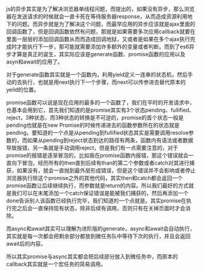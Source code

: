 js的异步其实是为了解决浏览器单线程问题，而提出的，如果没有异步，那么浏览器在发送请求的时候就会一直卡死在等待服务器response，从而造成资源利用地下的问题。而异步就是为了解决这个问题，而最早应用的异步应该就是ajax里面的回调函数了，但是回调函数依然有问题，那就是如果需要多次应用callback就要在里面一层层的添加回调函数从而而造成回调地狱，又或者是如果在多个ajax执行完成时才能执行下一步，那可能就需要添加许多额外的变量或者判断。而到了es6异步才算是真正的诞生，其实际应该是generate函数、promise函数的应用以及asyn和await的应用了。

对于generate函数其实就是一个函数内，利用yield定义一连串的状态机，然后手动的去执行，也就是用next执行下一个步骤，而next可以传参进去替代原本的yeild的位置。

promise函数可以说是现在应用的最多的一个函数了，我们在平时的开发请求中，也基本会用到它，首先我们知道的是promise其实有3个状态pending、fullified、reject，3种状态，而3种状态的转换是不可逆的，promise的首个状态一般是pending也就是在new Promise的时候传递进去的函数参数所在的状态就是pending，要知道的一个点是从pending到fullified状态其实是需要调用resolve参数的，而如果从pending到reject状态到达的路径有两条，函数内有语法或者数据导致报错，另一条就是手动调用reject，但是我们有一点需要注意的，对于promise的报错是逐渐冒泡的，比如我在promise函数内报错，那这个错误就会一直向下冒泡，经历所有的then直到后续有than的第二个参数或者catch对其进行捕获，如果没有，就会一直抛到最外层形成错误，但是这个错误并不会影响或者停止浏览器执行除这个promise之外的其他代码，其实then和catch都会返回一个promise函数让后续继续执行，而参数就是return的内容。所以我们最好的方式就是我们可以在末尾添加一个catch保证错误是能被我们捕获的，然后再添加一个done告诉别人该函数已经执行完毕，我们知道的一个点就是。其实promise在执行完之后会一直保持现有状态，除非后续有调用，否则只有在关掉页面时才会消除。

而async和await其实可以理解为进阶版的generate，async和await会自动执行，其实就是每一次都会把剩余部分都放到微任务队中等待下次的执行，并且会返回await后的内容。

所以其实promise与async其实都会把后续部分放入到微任务中，而原本的callback其实就是一个宏任务的简易调用。